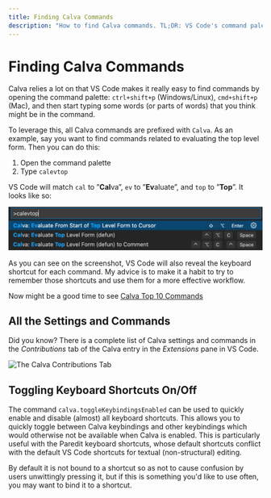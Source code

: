 ```yaml
---
title: Finding Calva Commands
description: "How to find Calva commands. TL;DR: VS Code's command palette, and fuzzy search"
---
```


# Finding Calva Commands

Calva relies a lot on that VS Code makes it really easy to find commands by opening the command palette: `ctrl+shift+p` (Windows/Linux), `cmd+shift+p` (Mac), and then start typing some words (or parts of words) that you think might be in the command.

To leverage this, all Calva commands are prefixed with `Calva`. As an example, say you want to find commands related to evaluating the top level form. Then you can do this:

1. Open the command palette
2. Type `calevtop`

VS Code will match `cal` to ”**Cal**va”, `ev` to ”**Ev**aluate”, and `top` to ”**Top**”. It looks like so:

![Finding commands](images/finding-commands.png)

As you can see on the screenshot, VS Code will also reveal the keyboard shortcut for each command. My advice is to make it a habit to try to remember those shortcuts and use them for a more effective workflow.

Now might be a good time to see [Calva Top 10 Commands](commands-top10.md)

## All the Settings and Commands

Did you know? There is a complete list of Calva settings and commands in the *Contributions* tab of the Calva entry in the *Extensions* pane in VS Code.

![The Calva Contributions Tab](https://user-images.githubusercontent.com/30010/66733740-c754b800-ee60-11e9-877b-962f6b920cd7.png)

## Toggling Keyboard Shortcuts On/Off

The command `calva.toggleKeybindingsEnabled` can be used to quickly enable and disable (almost) all keyboard shortcuts. This allows you to quickly toggle between Calva keybindings and other keybindings which would otherwise not be available when Calva is enabled. This is particularly useful with the Paredit keyboard shortcuts, whose default shortcuts conflict with the default VS Code shortcuts for textual (non-structural) editing.

By default it is not bound to a shortcut so as not to cause confusion by users unwittingly pressing it, but if this is something you'd like to use often, you may want to bind it to a shortcut.
